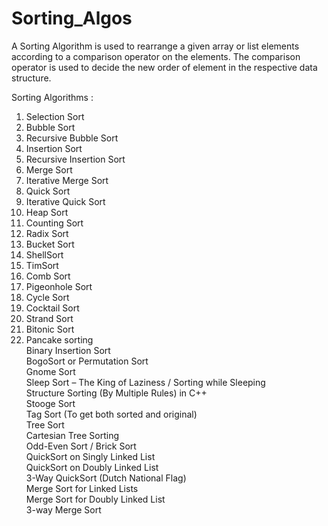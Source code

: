 # Sorting_Algos
A Sorting Algorithm is used to rearrange a given array or list elements according to a comparison operator on the elements. The comparison operator is used to decide the new order of element in the respective data structure.

Sorting Algorithms :

1. Selection Sort <br/>
2. Bubble Sort <br/>
3. Recursive Bubble Sort <br/>
4. Insertion Sort <br/>
5. Recursive Insertion Sort <br/>
6. Merge Sort <br/>
7. Iterative Merge Sort <br/>
8. Quick Sort <br/>
9. Iterative Quick Sort <br/>
10. Heap Sort <br/>
11. Counting Sort <br/>
12. Radix Sort <br/>
13. Bucket Sort <br/>
14. ShellSort <br/>
15. TimSort <br/>
16. Comb Sort <br/>
17. Pigeonhole Sort <br/>
18. Cycle Sort <br/>
19. Cocktail Sort <br/>
20. Strand Sort <br/>
21. Bitonic Sort <br/>
22. Pancake sorting <br/>
Binary Insertion Sort <br/>
BogoSort or Permutation Sort <br/>
Gnome Sort <br/>
Sleep Sort – The King of Laziness / Sorting while Sleeping <br/>
Structure Sorting (By Multiple Rules) in C++ <br/>
Stooge Sort <br/>
Tag Sort (To get both sorted and original) <br/>
Tree Sort <br/>
Cartesian Tree Sorting <br/>
Odd-Even Sort / Brick Sort <br/>
QuickSort on Singly Linked List <br/>
QuickSort on Doubly Linked List <br/>
3-Way QuickSort (Dutch National Flag) <br/>
Merge Sort for Linked Lists <br/>
Merge Sort for Doubly Linked List <br/>
3-way Merge Sort <br/>
